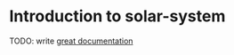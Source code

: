 # Introduction to solar-system

TODO: write [great documentation](http://jacobian.org/writing/what-to-write/)
